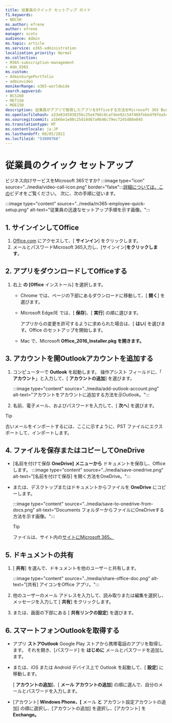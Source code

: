 ```yaml
---
title: 従業員のクイック セットアップ ガイド
f1.keywords:
- NOCSH
ms.author: efrene
author: efrene
manager: scotv
audience: Admin
ms.topic: article
ms.service: o365-administration
localization_priority: Normal
ms.collection:
- M365-subscription-management
- Adm_O365
ms.custom:
- AdminSurgePortfolio
- adminvideo
monikerRange: o365-worldwide
search.appverid:
- BCS160
- MET150
- MOE150
description: 従業員がアプリで取得したアプリをOfficeする方法をMicrosoft 365 Business Premium。
ms.openlocfilehash: a33e834593025bc25e4766c0cafdee92c54f468febe4f0fea54d8359df091a19
ms.sourcegitcommit: a1b66e1e80c25d14d67a9b46c79ec7245d88e045
ms.translationtype: MT
ms.contentlocale: ja-JP
ms.lasthandoff: 08/05/2021
ms.locfileid: "53809768"
---
```

# <a name="employee-quick-setup"></a>従業員のクイック セットアップ

ビジネス向けサービスをMicrosoft 365ですか? :::image type="icon" source="../media/video-call-icon.png" border="false":::[詳細については、この](../business/microsoft-365-business-start.md)ビデオをご覧ください。 次に、次の手順に従います。

:::image type="content" source="../media/m365-employee-quick-setup.png" alt-text="従業員の迅速なセットアップ手順を示す画像。":::

## <a name="1-sign-in-to-office"></a>1. サインインしてOffice

1. [Office.com](https://office.com) にアクセスして、[ **サインイン**] をクリックします。
1. メールとパスワードMicrosoft 365入力し、[サインイン]**をクリックします**。

## <a name="2-download-and-install-office-apps"></a>2. アプリをダウンロードしてOfficeする

1. 右上 **の [Office** インストール] を選択します。
    - Chrome では、ページの下部にあるダウンロードに移動して、[ **開く**] を選びます。
    - Microsoft Edge/IE では、[ **保存**]、[ **実行**] の順に選びます。
    
        アプリからの変更を許可するように求められた場合は、[ **はい**] を選びます。Office のセットアップを開始します。
    - Mac で、Microsoft **Office_2016_Installer.pkg を開きます。**

## <a name="3-open-outlook-and-add-your-account"></a>3. アカウントを開Outlookアカウントを追加する

1. コンピューターで **Outlook** を起動します。 操作アシスト フィールドに、「 **アカウント**」と入力して、[ **アカウントの追加**] を選びます。

    :::image type="content" source="../media/add-outlook-account.png" alt-text="アカウントをアカウントに追加する方法を示Outlook。":::

1. 名前、電子メール、およびパスワードを入力して、[ **次へ**] を選びます。

> [!TIP]
> 古いメールをインポートするには、ここに示すように、PST ファイルにエクスポートして、インポートします。

## <a name="4-save-or-copy-files-to-onedrive"></a>4. ファイルを保存またはコピーしてOneDrive

- [名前を付けて保存 **OneDrive]** **メニューから** ドキュメントを保存し、Officeします。
    :::image type="content" source="../media/save-onedrive.png" alt-text="[名前を付けて保存] を開く方法をOneDrive。":::

- または、デスクトップまたはドキュメントからファイルを **OneDrive** にコピーします。

    :::image type="content" source="../media/save-to-onedrive-from-docs.png" alt-text="Documents フォルダーからファイルにOneDriveする方法を示す画像。":::

    > [!TIP]
    > ファイルは、サイト内の[サイトにMicrosoft 365。](https://support.microsoft.com/office/d18d21a0-1f9f-4f6c-ac45-d52afa0a4a2e)

## <a name="5-share-documents"></a>5. ドキュメントの共有

1. [ **共有**] を選んで、ドキュメントを他のユーザーと共有します。

    :::image type="content" source="../media/share-office-doc.png" alt-text="[共有] アイコンをOffice アプリ。":::

1. 他のユーザーのメール アドレスを入力して、読み取りまたは編集を選択し、メッセージを入力して [ **共有**] をクリックします。
1. または、画面の下部にある [ **共有リンクの設定**] を選びます。

## <a name="6-get-outlook-on-your-phone"></a>6. スマートフォンOutlookを取得する

- アプリ **ストアOutlook** Google Play ストアから携帯電話のアプリを取得します。 それを開き、[パスワード] を **はじめに** メールとパスワードを追加します。
- または、iOS または Android デバイス上で Outlook を起動して、[ **設定**] に移動します。

    [ **アカウントの追加**]、[ **メール アカウントの追加**] の順に選んで、自分のメールとパスワードを入力します。
- [アカウント] **Windows Phone、[** メール **と** アカウント設定アカウントの追加] の順に選択し、[アカウントの追加] を選択し、[アカウント] を **Exchange。**